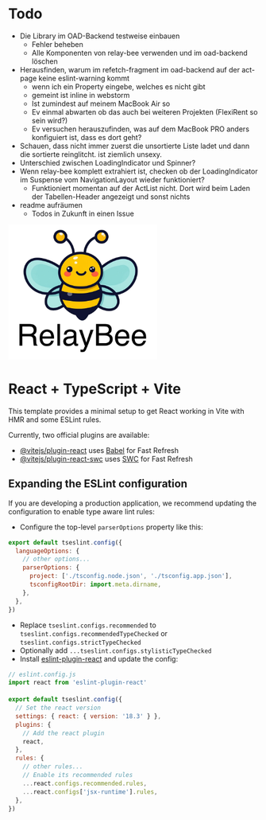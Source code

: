# Todo
 - Die Library im OAD-Backend testweise einbauen
   - Fehler beheben
   - Alle Komponenten von relay-bee verwenden und im oad-backend löschen
 - Herausfinden, warum im refetch-fragment im oad-backend auf der act-page keine eslint-warning kommt
    - wenn ich ein Property eingebe, welches es nicht gibt
    - gemeint ist inline in webstorm
    - Ist zumindest auf meinem MacBook Air so
    - Ev einmal abwarten ob das auch bei weiteren Projekten (FlexiRent so sein wird?)
    - Ev versuchen herauszufinden, was auf dem MacBook PRO anders konfiguiert ist, dass es dort geht?
 - Schauen, dass nicht immer zuerst die unsortierte Liste ladet und dann die sortierte reinglitcht. ist ziemlich unsexy.
 - Unterschied zwischen LoadingIndicator und Spinner?
 - Wenn relay-bee komplett extrahiert ist, checken ob der LoadingIndicator im Suspense vom NavigationLayout wieder funktioniert?
   - Funktioniert momentan auf der ActList nicht. Dort wird beim Laden der Tabellen-Header angezeigt und sonst nichts
 - readme aufräumen
   - Todos in Zukunft in einen Issue

<img src="public/logo.png" alt="Sample Image" style="width: 300px;">

# React + TypeScript + Vite

This template provides a minimal setup to get React working in Vite with HMR and some ESLint rules.

Currently, two official plugins are available:

- [@vitejs/plugin-react](https://github.com/vitejs/vite-plugin-react/blob/main/packages/plugin-react/README.md) uses [Babel](https://babeljs.io/) for Fast Refresh
- [@vitejs/plugin-react-swc](https://github.com/vitejs/vite-plugin-react-swc) uses [SWC](https://swc.rs/) for Fast Refresh

## Expanding the ESLint configuration

If you are developing a production application, we recommend updating the configuration to enable type aware lint rules:

- Configure the top-level `parserOptions` property like this:

```js
export default tseslint.config({
  languageOptions: {
    // other options...
    parserOptions: {
      project: ['./tsconfig.node.json', './tsconfig.app.json'],
      tsconfigRootDir: import.meta.dirname,
    },
  },
})
```

- Replace `tseslint.configs.recommended` to `tseslint.configs.recommendedTypeChecked` or `tseslint.configs.strictTypeChecked`
- Optionally add `...tseslint.configs.stylisticTypeChecked`
- Install [eslint-plugin-react](https://github.com/jsx-eslint/eslint-plugin-react) and update the config:

```js
// eslint.config.js
import react from 'eslint-plugin-react'

export default tseslint.config({
  // Set the react version
  settings: { react: { version: '18.3' } },
  plugins: {
    // Add the react plugin
    react,
  },
  rules: {
    // other rules...
    // Enable its recommended rules
    ...react.configs.recommended.rules,
    ...react.configs['jsx-runtime'].rules,
  },
})
```
